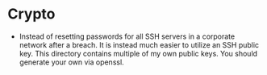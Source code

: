 # Crypto
- Instead of resetting passwords for all SSH servers in a corporate network after a breach. It is instead much easier to utilize an SSH public key. This directory contains multiple of my own public keys. You should generate your own via openssl.